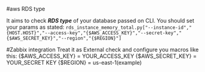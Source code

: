 #aws RDS type

It aims to check ***RDS type*** of your database passed on CLI. You should set your params as stated: 
```rds_instance_memory_total.py["--instance-id","{HOST.HOST}","--access-key","{$AWS_ACCESS_KEY}","--secret-key","{$AWS_SECRET_KEY}","--region","{$REGION}"]```


#Zabbix integration
Treat it as External check and configure you macros like this:
{$AWS_ACCESS_KEY} = YOUR_ACCESS_KEY
{$AWS_SECRET_KEY} = YOUR_SECRET KEY
{$REGION} = us-east-1(example)
